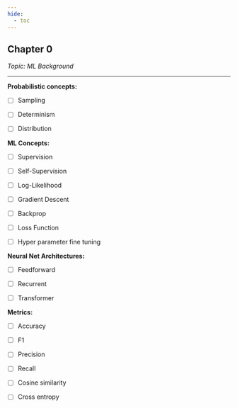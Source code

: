 ```yaml
---
hide:
  - toc
---
```


## **Chapter 0**

*Topic: ML Background*

-----

**Probabilistic concepts:**

- [ ] Sampling

- [ ] Determinism

- [ ] Distribution

**ML Concepts:**

- [ ] Supervision

- [ ] Self-Supervision

- [ ] Log-Likelihood

- [ ] Gradient Descent

- [ ] Backprop

- [ ] Loss Function

- [ ] Hyper parameter fine tuning

**Neural Net Architectures:**

- [ ] Feedforward

- [ ] Recurrent

- [ ] Transformer

**Metrics:**

- [ ] Accuracy

- [ ] F1

- [ ] Precision

- [ ] Recall

- [ ] Cosine similarity

- [ ] Cross entropy